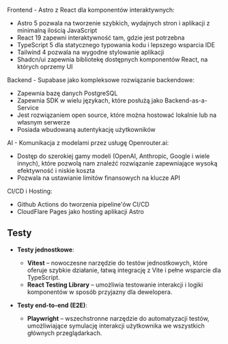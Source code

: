 Frontend - Astro z React dla komponentów interaktywnych:

- Astro 5 pozwala na tworzenie szybkich, wydajnych stron i aplikacji z minimalną ilością JavaScript
- React 19 zapewni interaktywność tam, gdzie jest potrzebna
- TypeScript 5 dla statycznego typowania kodu i lepszego wsparcia IDE
- Tailwind 4 pozwala na wygodne stylowanie aplikacji
- Shadcn/ui zapewnia bibliotekę dostępnych komponentów React, na których oprzemy UI

Backend - Supabase jako kompleksowe rozwiązanie backendowe:

- Zapewnia bazę danych PostgreSQL
- Zapewnia SDK w wielu językach, które posłużą jako Backend-as-a-Service
- Jest rozwiązaniem open source, które można hostować lokalnie lub na własnym serwerze
- Posiada wbudowaną autentykację użytkowników

AI - Komunikacja z modelami przez usługę Openrouter.ai:

- Dostęp do szerokiej gamy modeli (OpenAI, Anthropic, Google i wiele innych), które pozwolą nam znaleźć rozwiązanie zapewniające wysoką efektywność i niskie koszta
- Pozwala na ustawianie limitów finansowych na klucze API

CI/CD i Hosting:

- Github Actions do tworzenia pipeline'ów CI/CD
- CloudFlare Pages jako hosting aplikacji Astro

## Testy

- **Testy jednostkowe**:

  - **Vitest** – nowoczesne narzędzie do testów jednostkowych, które oferuje szybkie działanie, łatwą integrację z Vite i pełne wsparcie dla TypeScript.
  - **React Testing Library** – umożliwia testowanie interakcji i logiki komponentów w sposób przyjazny dla dewelopera.

- **Testy end-to-end (E2E)**:
  - **Playwright** – wszechstronne narzędzie do automatyzacji testów, umożliwiające symulację interakcji użytkownika we wszystkich głównych przeglądarkach.
